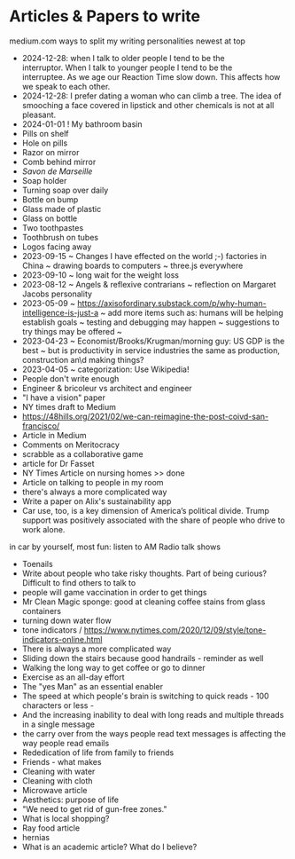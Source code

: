 # Articles &amp; Papers to write

medium.com ways to split my writing personalities
newest at top

* 2024-12-28:&nbsp;when I talk to older people&nbsp;I tend to be the interruptor.&nbsp;When I talk to younger people&nbsp;I tend to be the interruptee.&nbsp;As we age&nbsp;our Reaction Time slow down.&nbsp;This affects how we speak to each other.
* 2024-12-28: I prefer dating a woman who can climb a tree. The idea of smooching a face covered in lipstick and other chemicals is not at all pleasant.
* 2024-01-01 ! My bathroom basin
* Pills on shelf
* Hole on pills
* Razor on mirror
* Comb behind mirror
* _Savon de Marseille_
* Soap holder
* Turning soap over daily
* Bottle on bump
* Glass made of plastic
* Glass on bottle
* Two toothpastes
* Toothbrush on tubes
* Logos facing away
* 2023-09-15 ~ Changes I have effected on the world ;-) factories in China ~ drawing boards to computers ~ three.js everywhere&nbsp;
* 2023-09-10 ~ long wait for the weight loss
* 2023-08-12 ~ Angels &amp; reflexive contrarians ~ reflection on Margaret Jacobs personality
* 2023-05-09 ~&nbsp;<a href="https://axisofordinary.substack.com/p/why-human-intelligence-is-just-a">https://axisofordinary.substack.com/p/why-human-intelligence-is-just-a</a> ~ add more items such as: humans will be helping establish goals ~ testing and debugging may happen ~ suggestions to try things may be offered ~
* 2023-04-23 ~ Economist/Brooks/Krugman/morning guy: US GDP is the best ~ but is productivity in service industries the same as production, construction an\d making things?
* 2023-04-05 ~ categorization: Use Wikipedia!
* People don't write enough
* Engineer &amp; bricoleur vs architect and engineer
* "I have a vision" paper
* NY times draft to Medium
* <a href="https://48hills.org/2021/02/we-can-reimagine-the-post-coivd-san-francisco/">https://48hills.org/2021/02/we-can-reimagine-the-post-coivd-san-francisco/</a>
* Article in Medium
* Comments on Meritocracy
* scrabble as a collaborative game
* article for Dr Fasset
* NY Times Article on nursing homes &gt;&gt; done
* Article on talking to people in my room
* there's always a more complicated way
* Write a paper on Alix's sustainability app
* Car use, too, is a key dimension of America’s political divide. Trump support was positively associated with the share of people who drive to work alone.

in car by yourself, most fun: listen to AM Radio talk shows
* Toenails
* Write about people who take risky thoughts. Part of being curious? Difficult to find others to talk to
* people will game vaccination in order to get things
* Mr Clean Magic sponge: good at cleaning coffee stains from glass containers
* turning down water flow
* tone indicators / <a href="https://www.nytimes.com/2020/12/09/style/tone-indicators-online.html">https://www.nytimes.com/2020/12/09/style/tone-indicators-online.html</a>
* There is always a more complicated way
* Sliding down the stairs because good handrails - reminder as well
* Walking the long way to get coffee or go to dinner
* Exercise as an all-day effort
* The "yes Man" as an essential enabler
* The speed at which people's brain is switching to quick reads - 100 characters or less -
* And the increasing inability to deal with long reads and multiple threads in a single message
* the carry over from the ways people read text messages is affecting the way people read emails
* Rededication of life from family to friends
* Friends - what makes
* Cleaning with water
* Cleaning with cloth
* Microwave article
* Aesthetics: purpose of life
* "We need to get rid of gun-free zones."
* What is local shopping?
* Ray food article
* hernias
* What is an academic article? What do I believe?
